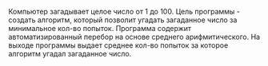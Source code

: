 Компьютер загадывает целое число от 1 до 100. Цель программы - создать алгоритм, который позволит угадать загаданное число за минимальное кол-во попыток. 
Программа содержит автоматизированный перебор на основе среднего арифмитического. На выходе программы выдает среднее кол-во попыток за которое алгоритм угадал загаданное число. 